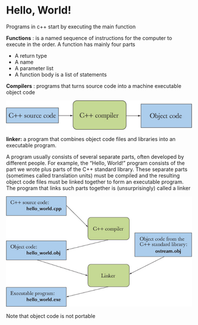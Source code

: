 # Hello, World!

Programs in c++ start by executing the main function 

**Functions** : is a named sequence of instructions for the computer to execute in the order. A function has mainly four parts

- A return type
- A name
- A parameter list
- A function body is  a list of statements

**Compilers** : programs that turns source code into a machine executable object code 

![1.jpg](./1.jpg)

**linker:** a program that combines object code files and libraries into an executable program.

A program usually consists of several separate parts, often developed by different people. For example, the “Hello, World!” program consists of the part we wrote plus parts of the C++ standard library. These separate parts (sometimes called translation units) must be compiled and the resulting object code files must be linked together to form an executable program. The program that links such parts together is (unsurprisingly) called a linker

![2.jpg](./2.jpg)

Note that object code is not portable